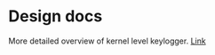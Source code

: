 # Design docs
More detailed overview of kernel level keylogger.
[Link](https://docs.google.com/document/d/1v1fWjluM1i3cCaSngNlWIXAdZ1L-YpZGeEhVvcapLNY/edit?usp=sharing)
